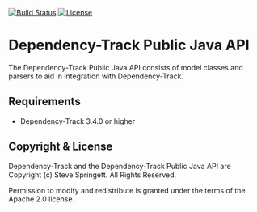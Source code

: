 [![Build Status](https://travis-ci.org/DependencyTrack/public-api-java.svg?branch=master)](https://travis-ci.org/DependencyTrack/public-api-java)
[![License](https://img.shields.io/badge/license-Apache%202.0-brightgreen.svg)][License]

Dependency-Track Public Java API
=========

The Dependency-Track Public Java API consists of model classes and parsers to aid in integration with Dependency-Track.

Requirements
-------------------

- Dependency-Track 3.4.0 or higher

Copyright & License
-------------------

Dependency-Track and the Dependency-Track Public Java API are Copyright (c) Steve Springett. All Rights Reserved.

Permission to modify and redistribute is granted under the terms of the Apache 2.0 license.

  [license-image]: https://img.shields.io/badge/license-apache%20v2-brightgreen.svg
  [License]: https://github.com/DependencyTrack/public-api-java/blob/master/LICENSE
